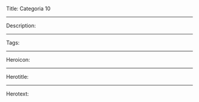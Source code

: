 Title: Categoria 10

----

Description:

----

Tags:

----

Heroicon:

----

Herotitle:

----

Herotext:
